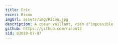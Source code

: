 ```yaml
---
title: Eric
excer: Ricou
imgUrl: assets/img/Ricou.jpg
description: A coeur vaillant, rien d'impossible
github: https://github.com/ricou12
sid: 83010-07-07
---
```



